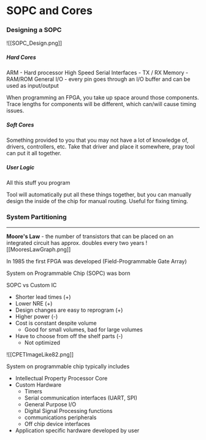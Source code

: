 
# SOPC and Cores
### Designing a SOPC
![[SOPC_Design.png]]

##### Hard Cores
ARM - Hard processor
High Speed Serial Interfaces - TX / RX
Memory - RAM/ROM
General I/O - every pin goes through an I/O buffer and can be used as input/output

When programming an FPGA, you take up space around those components. Trace lengths for components will be different, which can/will cause timing issues.

##### Soft Cores
Something provided to you that you may not have a lot of knowledge of, drivers, controllers, etc.
Take that driver and place it somewhere, pray tool can put it all together.

##### User Logic
All this stuff you program

Tool will automatically put all these things together, but you can manually design the inside of the chip for manual routing. Useful for fixing timing.

### System Partitioning


---
**Moore's Law** - the number of transistors that can be placed on an integrated circuit has approx. doubles every two years 
![[MooresLawGraph.png]]

In 1985 the first FPGA was developed (Field-Programmable Gate Array)

System on Programmable Chip (SOPC) was born

SOPC vs Custom IC
- Shorter lead times (+)
- Lower NRE (+)
- Design changes are easy to reprogram (+)
- Higher power (-)
- Cost is constant despite volume
	- Good for small volumes, bad for large volumes
- Have to choose from off the shelf parts (-)
	- Not optimized

![[CPETImageLike82.png]]

System on programmable chip typically includes
- Intellectual Property Processor Core
- Custom Hardware
	- Timers
	- Serial communication interfaces (UART, SPI)
	- General Purpose I/O
	- Digital Signal Processing functions
	- communications peripherals
	- Off chip device interfaces
- Application specific hardware developed by user

